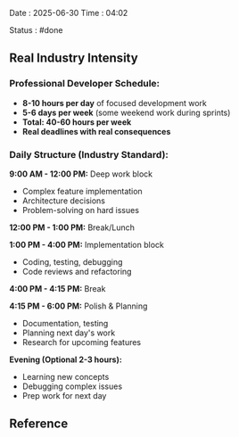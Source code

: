 Date : 2025-06-30  Time : 04:02

Status : #done
## Real Industry Intensity
### **Professional Developer Schedule:**

- **8-10 hours per day** of focused development work
- **5-6 days per week** (some weekend work during sprints)
- **Total: 40-60 hours per week**
- **Real deadlines with real consequences**

### **Daily Structure (Industry Standard):**

**9:00 AM - 12:00 PM:** Deep work block

- Complex feature implementation
- Architecture decisions
- Problem-solving on hard issues

**12:00 PM - 1:00 PM:** Break/Lunch

**1:00 PM - 4:00 PM:** Implementation block

- Coding, testing, debugging
- Code reviews and refactoring

**4:00 PM - 4:15 PM:** Break

**4:15 PM - 6:00 PM:** Polish & Planning

- Documentation, testing
- Planning next day's work
- Research for upcoming features

**Evening (Optional 2-3 hours):**

- Learning new concepts
- Debugging complex issues
- Prep work for next day











## Reference